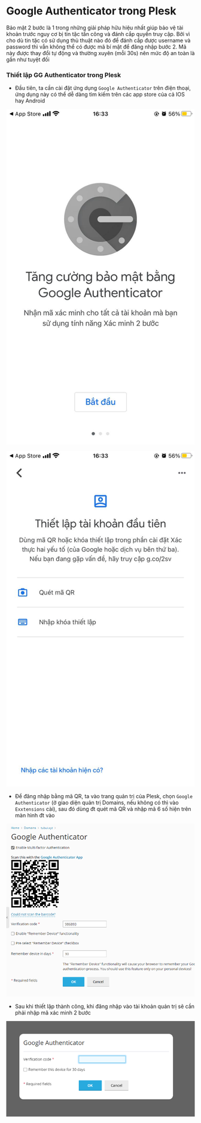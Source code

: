 # Google Authenticator trong Plesk

Bảo mật 2 bước là 1 trong những giải pháp hữu hiệu nhất giúp bảo vệ tài khoản trước nguy cơ bị tin tặc tấn công và đánh cắp quyền truy cập. Bởi vì cho dù tin tặc có sử dụng thủ thuật nào đó để đánh cắp được username và password thì vẫn không thể có được mã bí mật để đăng nhập bước 2. Mã này được thay đổi tự động và thường xuyên (mỗi 30s) nên mức độ an toàn là gần như tuyệt đối 

### Thiết lập GG Authenticator trong Plesk

- Đầu tiên, ta cần cài đặt ứng dụng ```Google Authenticator``` trên điện thoại, ứng dụng này có thể dễ dàng tìm kiếm trên các app store của cả IOS hay Android

![](./images/pl_gg_1.jpg)

![](./images/pl_gg_2.jpg)

- Để đăng nhập bằng mã QR, ta vào trang quản trị của Plesk, chọn ```Google Authenticator``` (ở giao diện quản trị Domains, nếu không có thì vào ```Exxtensions``` cài), sau đó dùng đt quét mã QR và nhập mã 6 số hiện trên màn hình đt vào

![](./images/pl_gg_qr.png)

- Sau khi thiết lập thành công, khi đăng nhập vào tài khoản quản trị sẽ cần phải nhập mã xác minh 2 bước

![](./images/pl.png)